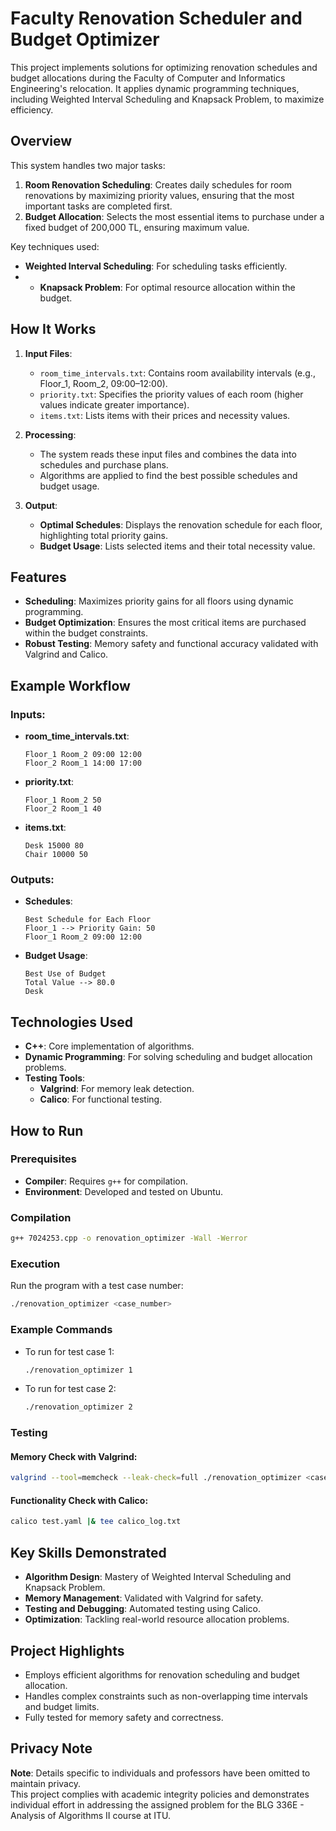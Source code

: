# Faculty Renovation Scheduler and Budget Optimizer

This project implements solutions for optimizing renovation schedules and budget allocations during the Faculty of Computer and Informatics Engineering's relocation. It applies dynamic programming techniques, including Weighted Interval Scheduling and Knapsack Problem, to maximize efficiency.

## Overview

This system handles two major tasks:
1. **Room Renovation Scheduling**: Creates daily schedules for room renovations by maximizing priority values, ensuring that the most important tasks are completed first.
2. **Budget Allocation**: Selects the most essential items to purchase under a fixed budget of 200,000 TL, ensuring maximum value.

Key techniques used:
- **Weighted Interval Scheduling**: For scheduling tasks efficiently.
- - **Knapsack Problem**: For optimal resource allocation within the budget.

## How It Works

1. **Input Files**:
   - `room_time_intervals.txt`: Contains room availability intervals (e.g., Floor_1, Room_2, 09:00–12:00).
   - `priority.txt`: Specifies the priority values of each room (higher values indicate greater importance).
   - `items.txt`: Lists items with their prices and necessity values.

2. **Processing**:
   - The system reads these input files and combines the data into schedules and purchase plans.
   - Algorithms are applied to find the best possible schedules and budget usage.

3. **Output**:
   - **Optimal Schedules**: Displays the renovation schedule for each floor, highlighting total priority gains.
   - **Budget Usage**: Lists selected items and their total necessity value.

## Features

- **Scheduling**: Maximizes priority gains for all floors using dynamic programming.
- **Budget Optimization**: Ensures the most critical items are purchased within the budget constraints.
- **Robust Testing**: Memory safety and functional accuracy validated with Valgrind and Calico.

## Example Workflow

### Inputs:
- **room_time_intervals.txt**:
  ```
  Floor_1 Room_2 09:00 12:00
  Floor_2 Room_1 14:00 17:00
  ```

- **priority.txt**:
  ```
  Floor_1 Room_2 50
  Floor_2 Room_1 40
  ```

- **items.txt**:
  ```
  Desk 15000 80
  Chair 10000 50
  ```

### Outputs:
- **Schedules**:
  ```
  Best Schedule for Each Floor
  Floor_1 --> Priority Gain: 50
  Floor_1 Room_2 09:00 12:00
  ```

- **Budget Usage**:
  ```
  Best Use of Budget
  Total Value --> 80.0
  Desk
  ```

## Technologies Used

- **C++**: Core implementation of algorithms.
- **Dynamic Programming**: For solving scheduling and budget allocation problems.
- **Testing Tools**:
  - **Valgrind**: For memory leak detection.
  - **Calico**: For functional testing.

## How to Run

### Prerequisites

- **Compiler**: Requires `g++` for compilation.
- **Environment**: Developed and tested on Ubuntu.

### Compilation

```bash
g++ 7024253.cpp -o renovation_optimizer -Wall -Werror
```

### Execution

Run the program with a test case number:

```bash
./renovation_optimizer <case_number>
```

### Example Commands

- To run for test case 1:
  ```bash
  ./renovation_optimizer 1
  ```

- To run for test case 2:
  ```bash
  ./renovation_optimizer 2
  ```

### Testing

#### Memory Check with Valgrind:

```bash
valgrind --tool=memcheck --leak-check=full ./renovation_optimizer <case_number>
```

#### Functionality Check with Calico:

```bash
calico test.yaml |& tee calico_log.txt
```

## Key Skills Demonstrated

- **Algorithm Design**: Mastery of Weighted Interval Scheduling and Knapsack Problem.
- **Memory Management**: Validated with Valgrind for safety.
- **Testing and Debugging**: Automated testing using Calico.
- **Optimization**: Tackling real-world resource allocation problems.

## Project Highlights

- Employs efficient algorithms for renovation scheduling and budget allocation.
- Handles complex constraints such as non-overlapping time intervals and budget limits.
- Fully tested for memory safety and correctness.

## Privacy Note

**Note**: Details specific to individuals and professors have been omitted to maintain privacy.  
This project complies with academic integrity policies and demonstrates individual effort in addressing the assigned problem for the BLG 336E - Analysis of Algorithms II course at ITU.
